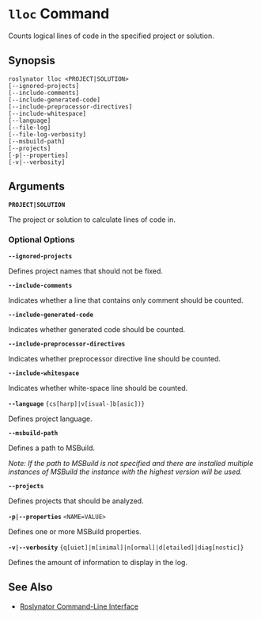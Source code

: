 
# `lloc` Command

Counts logical lines of code in the specified project or solution.

## Synopsis

```
roslynator lloc <PROJECT|SOLUTION>
[--ignored-projects]
[--include-comments]
[--include-generated-code]
[--include-preprocessor-directives]
[--include-whitespace]
[--language]
[--file-log]
[--file-log-verbosity]
[--msbuild-path]
[--projects]
[-p|--properties]
[-v|--verbosity]
```

## Arguments

**`PROJECT|SOLUTION`**

The project or solution to calculate lines of code in.

### Optional Options

**`--ignored-projects`**

Defines project names that should not be fixed.

**`--include-comments`**

Indicates whether a line that contains only comment should be counted.

**`--include-generated-code`**

Indicates whether generated code should be counted.

**`--include-preprocessor-directives`**

Indicates whether preprocessor directive line should be counted.

**`--include-whitespace`**

Indicates whether white-space line should be counted.

**`--language`** `{cs[harp]|v[isual-]b[asic])}`

Defines project language.

**`--msbuild-path`**

Defines a path to MSBuild.

*Note: If the path to MSBuild is not specified and there are installed multiple instances of MSBuild the instance with the highest version will be used.*

**`--projects`**

Defines projects that should be analyzed.

**`-p|--properties`** `<NAME=VALUE>`

Defines one or more MSBuild properties.

**`-v|--verbosity`** `{q[uiet]|m[inimal]|n[ormal]|d[etailed]|diag[nostic]}`

Defines the amount of information to display in the log.

## See Also

* [Roslynator Command-Line Interface](README.md)
